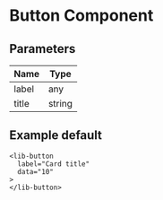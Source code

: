 # Button Component

## Parameters
| Name          | Type                            |
|---------------|---------------------------------|
| label         | any                             |
| title         | string                          |


## Example default
~~~~
<lib-button
  label="Card title"
  data="10"
>
</lib-button>
~~~~
